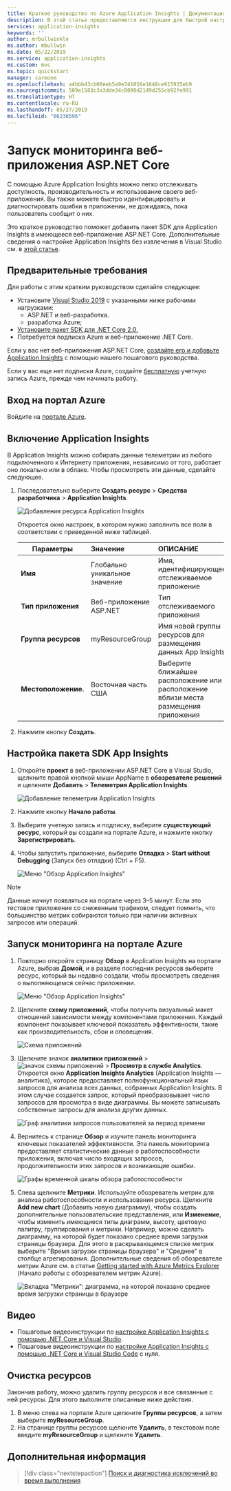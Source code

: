 ```yaml
---
title: Краткое руководство по Azure Application Insights | Документация Майкрософт
description: В этой статье предоставляются инструкции для быстрой настройки мониторинга веб-приложения ASP.NET Core с помощью Application Insights
services: application-insights
keywords: ''
author: mrbullwinkle
ms.author: mbullwin
ms.date: 05/22/2019
ms.service: application-insights
ms.custom: mvc
ms.topic: quickstart
manager: carmonm
ms.openlocfilehash: a4bbb43cb00eeb5a9e741016e1648ce915935eb9
ms.sourcegitcommit: 509e1583c3a3dde34c8090d2149d255cb92fe991
ms.translationtype: HT
ms.contentlocale: ru-RU
ms.lasthandoff: 05/27/2019
ms.locfileid: "66236596"
---
```

# <a name="start-monitoring-your-aspnet-core-web-application"></a>Запуск мониторинга веб-приложения ASP.NET Core

С помощью Azure Application Insights можно легко отслеживать доступность, производительность и использование своего веб-приложения. Вы также можете быстро идентифицировать и диагностировать ошибки в приложении, не дожидаясь, пока пользователь сообщит о них. 

Это краткое руководство поможет добавить пакет SDK для Application Insights в имеющееся веб-приложение ASP.NET Core. Дополнительные сведения о настройке Application Insights без извлечения в Visual Studio см. в [этой статье](https://docs.microsoft.com/azure/azure-monitor/app/asp-net-core).

## <a name="prerequisites"></a>Предварительные требования

Для работы с этим кратким руководством сделайте следующее:

- Установите [Visual Studio 2019](https://www.visualstudio.com/downloads/) с указанными ниже рабочими нагрузками:
  - ASP.NET и веб-разработка.
  - разработка Azure;
- [Установите пакет SDK для .NET Core 2.0.](https://www.microsoft.com/net/core)
- Потребуется подписка Azure и веб-приложение .NET Core.

Если у вас нет веб-приложения ASP.NET Core, [создайте его и добавьте Application Insights](../../azure-monitor/app/asp-net-core.md) с помощью нашего пошагового руководства.

Если у вас еще нет подписки Azure, создайте [бесплатную](https://azure.microsoft.com/free/) учетную запись Azure, прежде чем начинать работу.

## <a name="sign-in-to-the-azure-portal"></a>Вход на портал Azure

Войдите на [портале Azure](https://portal.azure.com/).

## <a name="enable-application-insights"></a>Включение Application Insights

В Application Insights можно собирать данные телеметрии из любого подключенного к Интернету приложения, независимо от того, работает оно локально или в облаке. Чтобы просмотреть эти данные, сделайте следующее.

1. Последовательно выберите **Создать ресурс** > **Средства разработчика** > **Application Insights**.

   ![Добавления ресурса Application Insights](./media/dotnetcore-quick-start/1createresourceappinsight.png)

    Откроется окно настроек, в котором нужно заполнить все поля в соответствии с приведенной ниже таблицей.

    | Параметры        |  Значение           | ОПИСАНИЕ  |
   | ------------- |:-------------|:-----|
   | **Имя**      | Глобально уникальное значение | Имя, идентифицирующее отслеживаемое приложение |
   | **Тип приложения** | Веб-приложение ASP.NET | Тип отслеживаемого приложения |
   | **Группа ресурсов**     | myResourceGroup      | Имя новой группы ресурсов для размещения данных App Insights |
   | **Местоположение.** | Восточная часть США | Выберите ближайшее расположение или расположение вблизи места размещения приложения |

2. Нажмите кнопку **Создать**.

## <a name="configure-app-insights-sdk"></a>Настройка пакета SDK App Insights

1. Откройте **проект** в веб-приложении ASP.NET Core в Visual Studio, щелкните правой кнопкой мыши AppName в **обозревателе решений** и щелкните **Добавить** > **Телеметрия Application Insights**.

    ![Добавление телеметрии Application Insights](./media/dotnetcore-quick-start/2vsaddappinsights.png)

2. Нажмите кнопку **Начало работы**.

3. Выберите учетную запись и подписку, выберите **существующий ресурс**, который вы создали на портале Azure, и нажмите кнопку **Зарегистрировать**.

4. Чтобы запустить приложение, выберите **Отладка** > **Start without Debugging** (Запуск без отладки) (Ctrl + F5).

    ![Меню "Обзор Application Insights"](./media/dotnetcore-quick-start/3debug.png)

> [!NOTE]
> Данные начнут появляться на портале через 3–5 минут. Если это тестовое приложение со сниженным трафиком, следует помнить, что большинство метрик собираются только при наличии активных запросов или операций.

## <a name="start-monitoring-in-the-azure-portal"></a>Запуск мониторинга на портале Azure

1. Повторно откройте страницу **Обзор** в Application Insights на портале Azure, выбрав **Домой**, и в разделе последних ресурсов выберите ресурс, который вы недавно создали, чтобы просмотреть сведения о выполняющемся сейчас приложении.

   ![Меню "Обзор Application Insights"](./media/dotnetcore-quick-start/4overview.png)

2. Щелкните **схему приложений**, чтобы получить визуальный макет отношений зависимости между компонентами приложения. Каждый компонент показывает ключевой показатель эффективности, такие как производительность, сбои и оповещения.

   ![Схема приложений](./media/dotnetcore-quick-start/5appmap.png)

3. Щелкните значок **аналитики приложений** > ![значок схемы приложений](./media/dotnetcore-quick-start/006.png) > **Просмотр в службе Analytics**. Откроется окно **Application Insights Analytics** (Application Insights — аналитика), которое предоставляет полнофункциональный язык запросов для анализа всех данных, собранных Application Insights. В этом случае создается запрос, который преобразовывает число запросов для просмотра в виде диаграммы. Вы можете записывать собственные запросы для анализа других данных.

   ![Граф аналитики запросов пользователей за период времени](./media/dotnetcore-quick-start/6analytics.png)

4. Вернитесь к странице **Обзор** и изучите панель мониторинга ключевых показателей эффективности.  Эта панель мониторинга предоставляет статистические данные о работоспособности приложения, включая число входящих запросов, продолжительности этих запросов и возникающие ошибки. 

   ![Графы временной шкалы обзора работоспособности](./media/dotnetcore-quick-start/7kpidashboards.png)

5. Слева щелкните **Метрики**. Используйте обозреватель метрик для анализа работоспособности и использования ресурса. Щелкните **Add new chart** (Добавить новую диаграмму), чтобы создать дополнительные пользовательские представления, или **Изменение**, чтобы изменить имеющиеся типы диаграмм, высоту, цветовую палитру, группирования и метрики. Например, можно сделать диаграмму, на которой будет показано среднее время загрузки страницы браузера. Для этого в раскрывающемся списке метрик выберите "Время загрузки страницы браузера" и "Среднее" в столбце агрегирования. Дополнительные сведения об обозревателе метрик Azure см. в статье [Getting started with Azure Metrics Explorer](../../azure-monitor/platform/metrics-getting-started.md) (Начало работы с обозревателем метрик Azure).

     ![Вкладка "Метрики": диаграмма, на которой показано среднее время загрузки страницы в браузере](./media/dotnetcore-quick-start/8metrics.png)

## <a name="video"></a>Видео

- Пошаговые видеоинструкции по [настройке Application Insights с помощью .NET Core и Visual Studio](https://www.youtube.com/watch?v=NoS9UhcR4gA&t).
- Пошаговые видеоинструкции по [настройке Application Insights с помощью .NET Core и Visual Studio Code](https://youtu.be/ygGt84GDync) с нуля.

## <a name="clean-up-resources"></a>Очистка ресурсов
Закончив работу, можно удалить группу ресурсов и все связанные с ней ресурсы. Для этого выполните описанные ниже действия.

1. В меню слева на портале Azure щелкните **Группы ресурсов**, а затем выберите **myResourceGroup**.
2. На странице группы ресурсов щелкните **Удалить**, в текстовом поле введите **myResourceGroup** и щелкните **Удалить**.

## <a name="next-steps"></a>Дополнительная информация

> [!div class="nextstepaction"]
> [Поиск и диагностика исключений во время выполнения](https://docs.microsoft.com/azure/application-insights/app-insights-tutorial-runtime-exceptions)
